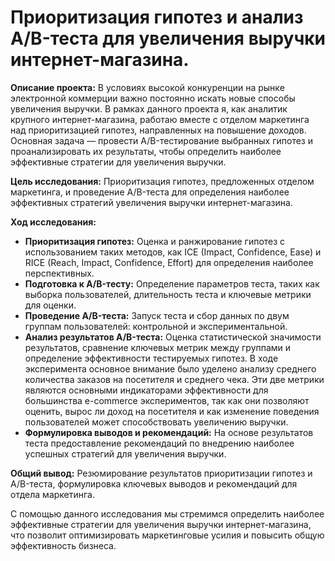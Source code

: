 # Приоритизация гипотез и анализ A/B-теста для увеличения выручки интернет-магазина.

**Описание проекта:** В условиях высокой конкуренции на рынке электронной коммерции важно постоянно искать новые способы увеличения выручки. В рамках данного проекта я, как аналитик крупного интернет-магазина, работаю вместе с отделом маркетинга над приоритизацией гипотез, направленных на повышение доходов. Основная задача — провести A/B-тестирование выбранных гипотез и проанализировать их результаты, чтобы определить наиболее эффективные стратегии для увеличения выручки.

**Цель исследования:** Приоритизация гипотез, предложенных отделом маркетинга, и проведение A/B-теста для определения наиболее эффективных стратегий увеличения выручки интернет-магазина.

**Ход исследования:**

- **Приоритизация гипотез:** Оценка и ранжирование гипотез с использованием таких методов, как ICE (Impact, Confidence, Ease) и RICE (Reach, Impact, Confidence, Effort) для определения наиболее перспективных.
- **Подготовка к A/B-тесту:** Определение параметров теста, таких как выборка пользователей, длительность теста и ключевые метрики для оценки.
- **Проведение A/B-теста:** Запуск теста и сбор данных по двум группам пользователей: контрольной и экспериментальной.
- **Анализ результатов A/B-теста:** Оценка статистической значимости результатов, сравнение ключевых метрик между группами и определение эффективности тестируемых гипотез. В ходе эксперимента основное внимание было уделено анализу среднего количества заказов на посетителя и среднего чека. Эти две метрики являются основными индикаторами эффективности для большинства e-commerce экспериментов, так как они позволяют оценить, вырос ли доход на посетителя и как изменение поведения пользователей может способствовать увеличению выручки.
- **Формулировка выводов и рекомендаций:** На основе результатов теста предоставление рекомендаций по внедрению наиболее успешных стратегий для увеличения выручки.

**Общий вывод:** Резюмирование результатов приоритизации гипотез и A/B-теста, формулировка ключевых выводов и рекомендаций для отдела маркетинга.

С помощью данного исследования мы стремимся определить наиболее эффективные стратегии для увеличения выручки интернет-магазина, что позволит оптимизировать маркетинговые усилия и повысить общую эффективность бизнеса.

